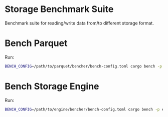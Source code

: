 # Storage Benchmark Suite

Benchmark suite for reading/write data from/to different storage format.

# Bench Parquet

Run:
```bash
BENCH_CONFIG=/path/to/parquet/bencher/bench-config.toml cargo bench -p parquet-bencher
```

# Bench Storage Engine

Run:
```bash
BENCH_CONFIG=/path/to/engine/bencher/bench-config.toml cargo bench -p engine-bencher
```
